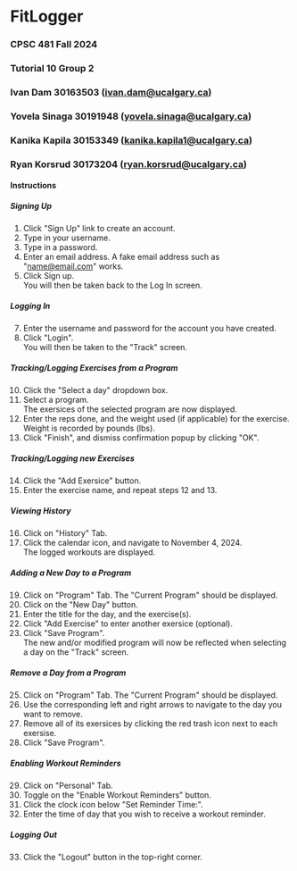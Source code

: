 # FitLogger
### CPSC 481 Fall 2024  
### Tutorial 10 Group 2  
### Ivan Dam 30163503 (ivan.dam@ucalgary.ca)  
### Yovela Sinaga 30191948 (yovela.sinaga@ucalgary.ca)  
### Kanika Kapila 30153349 (kanika.kapila1@ucalgary.ca)  
### Ryan Korsrud 30173204 (ryan.korsrud@ucalgary.ca)  

#### Instructions  
##### Signing Up  
1. Click "Sign Up" link to create an account.  
2. Type in your username.  
3. Type in a password.  
4. Enter an email address. A fake email address such as "name@email.com" works.  
5. Click Sign up.  
You will then be taken back to the Log In screen.  
##### Logging In  
7. Enter the username and password for the account you have created.  
8. Click "Login".  
You will then be taken to the "Track" screen.  
##### Tracking/Logging Exercises from a Program  
10. Click the "Select a day" dropdown box.  
11. Select a program.  
The exersices of the selected program are now displayed.  
12. Enter the reps done, and the weight used (if applicable) for the exercise. Weight is recorded by pounds (lbs).  
13. Click "Finish", and dismiss confirmation popup by clicking "OK".
##### Tracking/Logging new Exercises  
14. Click the "Add Exersice" button.
15. Enter the exercise name, and repeat steps 12 and 13.
##### Viewing History  
16. Click on "History" Tab.  
17. Click the calendar icon, and navigate to November 4, 2024.  
The logged workouts are displayed.  
##### Adding a New Day to a Program  
19. Click on "Program" Tab. The "Current Program" should be displayed.
20. Click on the "New Day" button.
21. Enter the title for the day, and the exercise(s).
22. Click "Add Exercise" to enter another exersice (optional).
23. Click "Save Program".  
The new and/or modified program will now be reflected when selecting a day on the "Track" screen.
##### Remove a Day from a Program  
25. Click on "Program" Tab. The "Current Program" should be displayed.
26. Use the corresponding left and right arrows to navigate to the day you want to remove.
27. Remove all of its exersices by clicking the red trash icon next to each exersise.
28. Click "Save Program".
##### Enabling Workout Reminders
29. Click on "Personal" Tab.  
30. Toggle on the "Enable Workout Reminders" button.
31. Click the clock icon below "Set Reminder Time:".
32. Enter the time of day that you wish to receive a workout reminder.
##### Logging Out
33. Click the "Logout" button in the top-right corner.
